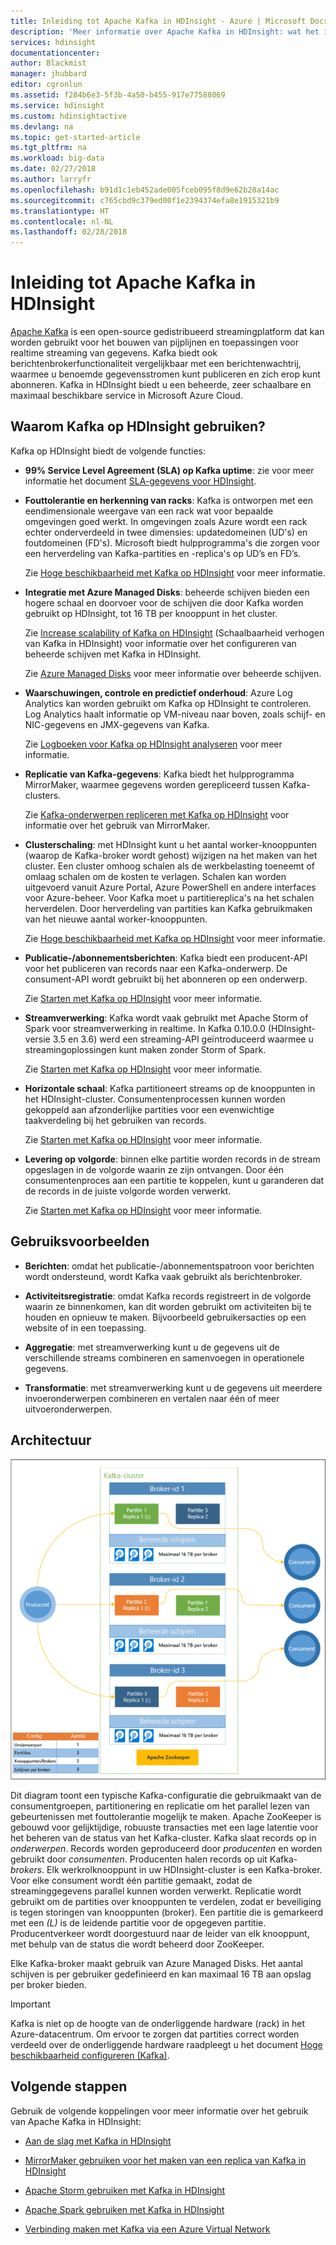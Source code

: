 ```yaml
---
title: Inleiding tot Apache Kafka in HDInsight - Azure | Microsoft Docs
description: 'Meer informatie over Apache Kafka in HDInsight: wat het is, wat het doet en waar u voorbeelden en gegevens kunt vinden om aan de slag te gaan.'
services: hdinsight
documentationcenter: 
author: Blackmist
manager: jhubbard
editor: cgronlun
ms.assetid: f284b6e3-5f3b-4a50-b455-917e77588069
ms.service: hdinsight
ms.custom: hdinsightactive
ms.devlang: na
ms.topic: get-started-article
ms.tgt_pltfrm: na
ms.workload: big-data
ms.date: 02/27/2018
ms.author: larryfr
ms.openlocfilehash: b91d1c1eb452ade005fceb095f8d9e62b28a14ac
ms.sourcegitcommit: c765cbd9c379ed00f1e2394374efa8e1915321b9
ms.translationtype: HT
ms.contentlocale: nl-NL
ms.lasthandoff: 02/28/2018
---
```

# <a name="introducing-apache-kafka-on-hdinsight"></a>Inleiding tot Apache Kafka in HDInsight

[Apache Kafka](https://kafka.apache.org) is een open-source gedistribueerd streamingplatform dat kan worden gebruikt voor het bouwen van pijplijnen en toepassingen voor realtime streaming van gegevens. Kafka biedt ook berichtenbrokerfunctionaliteit vergelijkbaar met een berichtenwachtrij, waarmee u benoemde gegevensstromen kunt publiceren en zich erop kunt abonneren. Kafka in HDInsight biedt u een beheerde, zeer schaalbare en maximaal beschikbare service in Microsoft Azure Cloud.

## <a name="why-use-kafka-on-hdinsight"></a>Waarom Kafka op HDInsight gebruiken?

Kafka op HDInsight biedt de volgende functies:

* __99% Service Level Agreement (SLA) op Kafka uptime__: zie voor meer informatie het document [SLA-gegevens voor HDInsight](https://azure.microsoft.com/support/legal/sla/hdinsight/v1_0/).

* __Fouttolerantie en herkenning van racks__: Kafka is ontworpen met een eendimensionale weergave van een rack wat voor bepaalde omgevingen goed werkt. In omgevingen zoals Azure wordt een rack echter onderverdeeld in twee dimensies: updatedomeinen (UD's) en foutdomeinen (FD's). Microsoft biedt hulpprogramma's die zorgen voor een herverdeling van Kafka-partities en -replica's op UD’s en FD’s. 

    Zie [Hoge beschikbaarheid met Kafka op HDInsight](apache-kafka-high-availability.md) voor meer informatie.

* **Integratie met Azure Managed Disks**: beheerde schijven bieden een hogere schaal en doorvoer voor de schijven die door Kafka worden gebruikt op HDInsight, tot 16 TB per knooppunt in het cluster.

    Zie [Increase scalability of Kafka on HDInsight](apache-kafka-scalability.md) (Schaalbaarheid verhogen van Kafka in HDInsight) voor informatie over het configureren van beheerde schijven met Kafka in HDInsight.

    Zie [Azure Managed Disks](../../virtual-machines/windows/managed-disks-overview.md) voor meer informatie over beheerde schijven.

* **Waarschuwingen, controle en predictief onderhoud**: Azure Log Analytics kan worden gebruikt om Kafka op HDInsight te controleren. Log Analytics haalt informatie op VM-niveau naar boven, zoals schijf- en NIC-gegevens en JMX-gegevens van Kafka.

    Zie [Logboeken voor Kafka op HDInsight analyseren](apache-kafka-log-analytics-operations-management.md) voor meer informatie.

* **Replicatie van Kafka-gegevens**: Kafka biedt het hulpprogramma MirrorMaker, waarmee gegevens worden gerepliceerd tussen Kafka-clusters.

    Zie [Kafka-onderwerpen repliceren met Kafka op HDInsight](apache-kafka-mirroring.md) voor informatie over het gebruik van MirrorMaker.

* **Clusterschaling**: met HDInsight kunt u het aantal worker-knooppunten (waarop de Kafka-broker wordt gehost) wijzigen na het maken van het cluster. Een cluster omhoog schalen als de werkbelasting toeneemt of omlaag schalen om de kosten te verlagen. Schalen kan worden uitgevoerd vanuit Azure Portal, Azure PowerShell en andere interfaces voor Azure-beheer. Voor Kafka moet u partitiereplica's na het schalen herverdelen. Door herverdeling van partities kan Kafka gebruikmaken van het nieuwe aantal worker-knooppunten.

    Zie [Hoge beschikbaarheid met Kafka op HDInsight](apache-kafka-high-availability.md) voor meer informatie.

* **Publicatie-/abonnementsberichten**: Kafka biedt een producent-API voor het publiceren van records naar een Kafka-onderwerp. De consument-API wordt gebruikt bij het abonneren op een onderwerp.

    Zie [Starten met Kafka op HDInsight](apache-kafka-get-started.md) voor meer informatie.

* **Streamverwerking**: Kafka wordt vaak gebruikt met Apache Storm of Spark voor streamverwerking in realtime. In Kafka 0.10.0.0 (HDInsight-versie 3.5 en 3.6) werd een streaming-API geïntroduceerd waarmee u streamingoplossingen kunt maken zonder Storm of Spark.

    Zie [Starten met Kafka op HDInsight](apache-kafka-get-started.md) voor meer informatie.

* **Horizontale schaal**: Kafka partitioneert streams op de knooppunten in het HDInsight-cluster. Consumentenprocessen kunnen worden gekoppeld aan afzonderlijke partities voor een evenwichtige taakverdeling bij het gebruiken van records.

    Zie [Starten met Kafka op HDInsight](apache-kafka-get-started.md) voor meer informatie.

* **Levering op volgorde**: binnen elke partitie worden records in de stream opgeslagen in de volgorde waarin ze zijn ontvangen. Door één consumentenproces aan een partitie te koppelen, kunt u garanderen dat de records in de juiste volgorde worden verwerkt.

    Zie [Starten met Kafka op HDInsight](apache-kafka-get-started.md) voor meer informatie.

## <a name="use-cases"></a>Gebruiksvoorbeelden

* **Berichten**: omdat het publicatie-/abonnementspatroon voor berichten wordt ondersteund, wordt Kafka vaak gebruikt als berichtenbroker.

* **Activiteitsregistratie**: omdat Kafka records registreert in de volgorde waarin ze binnenkomen, kan dit worden gebruikt om activiteiten bij te houden en opnieuw te maken. Bijvoorbeeld gebruikersacties op een website of in een toepassing.

* **Aggregatie**: met streamverwerking kunt u de gegevens uit de verschillende streams combineren en samenvoegen in operationele gegevens.

* **Transformatie**: met streamverwerking kunt u de gegevens uit meerdere invoeronderwerpen combineren en vertalen naar één of meer uitvoeronderwerpen.

## <a name="architecture"></a>Architectuur

![Kafka-clusterconfiguratie](./media/apache-kafka-introduction/kafka-cluster.png)

Dit diagram toont een typische Kafka-configuratie die gebruikmaakt van de consumentgroepen, partitionering en replicatie om het parallel lezen van gebeurtenissen met fouttolerantie mogelijk te maken. Apache ZooKeeper is gebouwd voor gelijktijdige, robuuste transacties met een lage latentie voor het beheren van de status van het Kafka-cluster. Kafka slaat records op in *onderwerpen*. Records worden geproduceerd door *producenten* en worden gebruikt door *consumenten*. Producenten halen records op uit Kafka-*brokers*. Elk werkrolknooppunt in uw HDInsight-cluster is een Kafka-broker. Voor elke consument wordt één partitie gemaakt, zodat de streaminggegevens parallel kunnen worden verwerkt. Replicatie wordt gebruikt om de partities over knooppunten te verdelen, zodat er beveiliging is tegen storingen van knooppunten (broker). Een partitie die is gemarkeerd met een *(L)* is de leidende partitie voor de opgegeven partitie. Producentverkeer wordt doorgestuurd naar de leider van elk knooppunt, met behulp van de status die wordt beheerd door ZooKeeper.

Elke Kafka-broker maakt gebruik van Azure Managed Disks. Het aantal schijven is per gebruiker gedefinieerd en kan maximaal 16 TB aan opslag per broker bieden.

> [!IMPORTANT]
> Kafka is niet op de hoogte van de onderliggende hardware (rack) in het Azure-datacentrum. Om ervoor te zorgen dat partities correct worden verdeeld over de onderliggende hardware raadpleegt u het document [Hoge beschikbaarheid configureren (Kafka)](apache-kafka-high-availability.md).

## <a name="next-steps"></a>Volgende stappen

Gebruik de volgende koppelingen voor meer informatie over het gebruik van Apache Kafka in HDInsight:

* [Aan de slag met Kafka in HDInsight](apache-kafka-get-started.md)

* [MirrorMaker gebruiken voor het maken van een replica van Kafka in HDInsight](apache-kafka-mirroring.md)

* [Apache Storm gebruiken met Kafka in HDInsight](../hdinsight-apache-storm-with-kafka.md)

* [Apache Spark gebruiken met Kafka in HDInsight](../hdinsight-apache-spark-with-kafka.md)

* [Verbinding maken met Kafka via een Azure Virtual Network](apache-kafka-connect-vpn-gateway.md)
